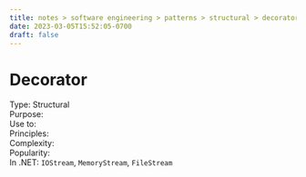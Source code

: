 ```yaml
---
title: notes > software engineering > patterns > structural > decorator
date: 2023-03-05T15:52:05-0700
draft: false
---
```

# Decorator
Type: Structural  
Purpose:  
Use to:  
Principles:  
Complexity:  
Popularity:  
In .NET: `IOStream`, `MemoryStream`, `FileStream`  
